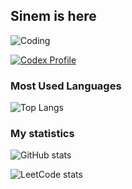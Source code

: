 ## Sinem is here

![Coding](https://media3.giphy.com/media/v1.Y2lkPTc5MGI3NjExM2k3MmF0azRhb3FmdDdnemIxZ2F6cTJ0dXdjazQ1Nnh5eGpvcDkxYyZlcD12MV9pbnRlcm5hbF9naWZfYnlfaWQmY3Q9Zw/6XX4V0O8a0xdS/giphy.gif)

[![Codex Profile](https://raw.githubusercontent.com/<kullanıcı-adı>/<repo>/main/codex.png)](https://www.codedex.io/@siunem)


### Most Used Languages
![Top Langs](https://github-readme-stats.vercel.app/api/top-langs/?username=sinemttkn&layout=compact&theme=radical)


### My statistics
![GitHub stats](https://github-readme-stats.vercel.app/api?username=sinemttkn&show_icons=true&theme=radical)


![LeetCode stats](https://leetcard.jacoblin.cool/sinemttkn?theme=dark)  



